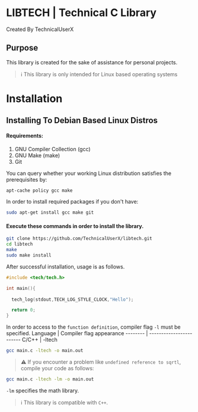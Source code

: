 # LIBTECH | Technical C Library
Created By TechnicalUserX
## Purpose
This library is created for the sake of assistance for personal projects.

> ℹ️ This library is only intended for Linux based operating systems


# Installation
## Installing To Debian Based Linux Distros

#### Requirements:
  1. GNU Compiler Collection (gcc) 
  2. GNU Make (make)
  3. Git

You can query whether your working Linux distribution satisfies the prerequisites by:
```bash
apt-cache policy gcc make
```
In order to install required packages if you don't have:
```bash
sudo apt-get install gcc make git
```


#### Execute these commands in order to install the library.
```bash
git clone https://github.com/TechnicalUserX/libtech.git
cd libtech
make
sudo make install
```
After successful installation, usage is as follows.
```c
#include <tech/tech.h>

int main(){
  
  tech_log(stdout,TECH_LOG_STYLE_CLOCK,"Hello");

  return 0;
}
```
In order to access to the `function definition`, compiler flag `-l` must be specified.
Language | Compiler flag appearance
-------- | ------------------------
C/C++    | -ltech


```bash
gcc main.c -ltech -o main.out
```

> ⚠️ If you encounter a problem like `undefined reference to sqrtl`, compile your code as follows:

```bash
gcc main.c -ltech -lm -o main.out
```
`-lm` specifies the math library. 

> ℹ️ This library is compatible with `C++`.



